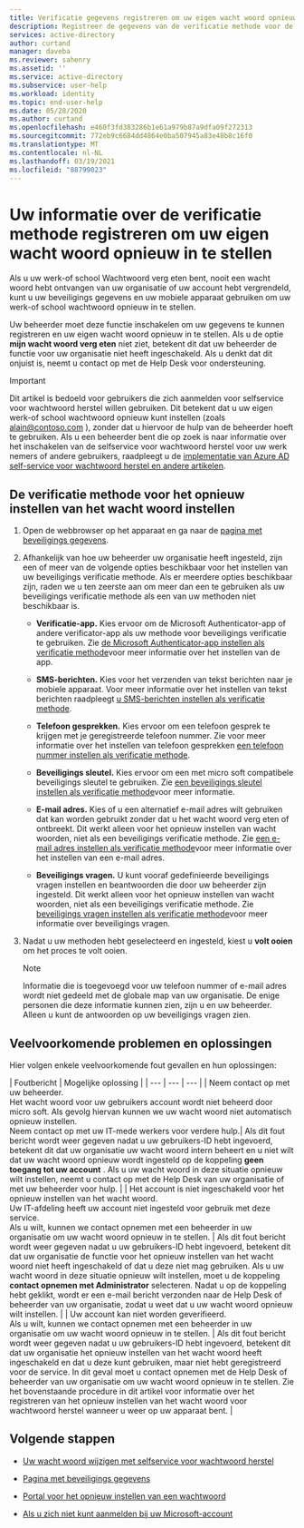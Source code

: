 ```yaml
---
title: Verificatie gegevens registreren om uw eigen wacht woord opnieuw in te stellen-Azure AD
description: Registreer de gegevens van de verificatie methode voor de selfservice voor wachtwoord herstel van Azure AD, zodat u uw eigen wacht woord opnieuw kunt instellen zonder de hulp van de beheerder.
services: active-directory
author: curtand
manager: daveba
ms.reviewer: sahenry
ms.assetid: ''
ms.service: active-directory
ms.subservice: user-help
ms.workload: identity
ms.topic: end-user-help
ms.date: 05/28/2020
ms.author: curtand
ms.openlocfilehash: e460f3fd383286b1e61a979b87a9dfa09f272313
ms.sourcegitcommit: 772eb9c6684dd4864e0ba507945a83e48b8c16f0
ms.translationtype: MT
ms.contentlocale: nl-NL
ms.lasthandoff: 03/19/2021
ms.locfileid: "88799023"
---
```

# <a name="register-your-verification-method-info-to-reset-your-own-password"></a>Uw informatie over de verificatie methode registreren om uw eigen wacht woord opnieuw in te stellen

Als u uw werk-of school Wachtwoord verg eten bent, nooit een wacht woord hebt ontvangen van uw organisatie of uw account hebt vergrendeld, kunt u uw beveiligings gegevens en uw mobiele apparaat gebruiken om uw werk-of school wachtwoord opnieuw in te stellen.

Uw beheerder moet deze functie inschakelen om uw gegevens te kunnen registreren en uw eigen wacht woord opnieuw in te stellen. Als u de optie **mijn wacht woord verg eten** niet ziet, betekent dit dat uw beheerder de functie voor uw organisatie niet heeft ingeschakeld. Als u denkt dat dit onjuist is, neemt u contact op met de Help Desk voor ondersteuning.

>[!Important]
>Dit artikel is bedoeld voor gebruikers die zich aanmelden voor selfservice voor wachtwoord herstel willen gebruiken. Dit betekent dat u uw eigen werk-of school wachtwoord opnieuw kunt instellen (zoals alain@contoso.com ), zonder dat u hiervoor de hulp van de beheerder hoeft te gebruiken. Als u een beheerder bent die op zoek is naar informatie over het inschakelen van de selfservice voor wachtwoord herstel voor uw werk nemers of andere gebruikers, raadpleegt u de [implementatie van Azure AD self-service voor wachtwoord herstel en andere artikelen](../authentication/howto-sspr-deployment.md).

## <a name="set-up-your-password-reset-verification-method"></a>De verificatie methode voor het opnieuw instellen van het wacht woord instellen

1. Open de webbrowser op het apparaat en ga naar de [pagina met beveiligings gegevens](https://account.activedirectory.windowsazure.com/PasswordReset/Register.aspx?regref=ssprsetup).

2. Afhankelijk van hoe uw beheerder uw organisatie heeft ingesteld, zijn een of meer van de volgende opties beschikbaar voor het instellen van uw beveiligings verificatie methode. Als er meerdere opties beschikbaar zijn, raden we u ten zeerste aan om meer dan een te gebruiken als uw beveiligings verificatie methode als een van uw methoden niet beschikbaar is.

    - **Verificatie-app.** Kies ervoor om de Microsoft Authenticator-app of andere verificator-app als uw methode voor beveiligings verificatie te gebruiken. Zie [de Microsoft Authenticator-app instellen als verificatie methode](security-info-setup-auth-app.md)voor meer informatie over het instellen van de app.

    - **SMS-berichten.** Kies voor het verzenden van tekst berichten naar je mobiele apparaat. Voor meer informatie over het instellen van tekst berichten raadpleegt [u SMS-berichten instellen als verificatie methode](security-info-setup-text-msg.md).

    - **Telefoon gesprekken.** Kies ervoor om een telefoon gesprek te krijgen met je geregistreerde telefoon nummer. Zie voor meer informatie over het instellen van telefoon gesprekken [een telefoon nummer instellen als verificatie methode](security-info-setup-phone-number.md).

    - **Beveiligings sleutel.** Kies ervoor om een met micro soft compatibele beveiligings sleutel te gebruiken. Zie [een beveiligings sleutel instellen als verificatie methode](security-info-setup-security-key.md)voor meer informatie.

    - **E-mail adres.** Kies of u een alternatief e-mail adres wilt gebruiken dat kan worden gebruikt zonder dat u het wacht woord verg eten of ontbreekt. Dit werkt alleen voor het opnieuw instellen van wacht woorden, niet als een beveiligings verificatie methode. Zie [een e-mail adres instellen als verificatie methode](security-info-setup-email.md)voor meer informatie over het instellen van een e-mail adres.

    - **Beveiligings vragen.** U kunt vooraf gedefinieerde beveiligings vragen instellen en beantwoorden die door uw beheerder zijn ingesteld. Dit werkt alleen voor het opnieuw instellen van wacht woorden, niet als een beveiligings verificatie methode. Zie [beveiligings vragen instellen als verificatie methode](security-info-setup-questions.md)voor meer informatie over beveiligings vragen.

3. Nadat u uw methoden hebt geselecteerd en ingesteld, kiest u **volt ooien** om het proces te volt ooien.

    > [!Note]
    > Informatie die is toegevoegd voor uw telefoon nummer of e-mail adres wordt niet gedeeld met de globale map van uw organisatie. De enige personen die deze informatie kunnen zien, zijn u en uw beheerder. Alleen u kunt de antwoorden op uw beveiligings vragen zien.

## <a name="common-problems-and-their-solutions"></a>Veelvoorkomende problemen en oplossingen

 Hier volgen enkele veelvoorkomende fout gevallen en hun oplossingen:

| Foutbericht |  Mogelijke oplossing |
| --- | --- | --- |
| Neem contact op met uw beheerder.<br>Het wacht woord voor uw gebruikers account wordt niet beheerd door micro soft. Als gevolg hiervan kunnen we uw wacht woord niet automatisch opnieuw instellen.<br>Neem contact op met uw IT-mede werkers voor verdere hulp.| Als dit fout bericht wordt weer gegeven nadat u uw gebruikers-ID hebt ingevoerd, betekent dit dat uw organisatie uw wacht woord intern beheert en u niet wilt dat uw wacht woord opnieuw wordt ingesteld op de koppeling **geen toegang tot uw account** . Als u uw wacht woord in deze situatie opnieuw wilt instellen, neemt u contact op met de Help Desk van uw organisatie of met uw beheerder voor hulp. |
| Het account is niet ingeschakeld voor het opnieuw instellen van het wacht woord.<br>Uw IT-afdeling heeft uw account niet ingesteld voor gebruik met deze service.<br>Als u wilt, kunnen we contact opnemen met een beheerder in uw organisatie om uw wacht woord opnieuw in te stellen. | Als dit fout bericht wordt weer gegeven nadat u uw gebruikers-ID hebt ingevoerd, betekent dit dat uw organisatie de functie voor het opnieuw instellen van het wacht woord niet heeft ingeschakeld of dat u deze niet mag gebruiken. Als u uw wacht woord in deze situatie opnieuw wilt instellen, moet u de koppeling **contact opnemen met Administrator** selecteren. Nadat u op de koppeling hebt geklikt, wordt er een e-mail bericht verzonden naar de Help Desk of beheerder van uw organisatie, zodat u weet dat u uw wacht woord opnieuw wilt instellen. |
| Uw account kan niet worden geverifieerd.<br>Als u wilt, kunnen we contact opnemen met een beheerder in uw organisatie om uw wacht woord opnieuw in te stellen. | Als dit fout bericht wordt weer gegeven nadat u uw gebruikers-ID hebt ingevoerd, betekent dit dat uw organisatie het opnieuw instellen van het wacht woord heeft ingeschakeld en dat u deze kunt gebruiken, maar niet hebt geregistreerd voor de service. In dit geval moet u contact opnemen met de Help Desk of beheerder van uw organisatie om uw wacht woord opnieuw in te stellen. Zie het bovenstaande procedure in dit artikel voor informatie over het registreren van het opnieuw instellen van het wacht woord voor wachtwoord herstel wanneer u weer op uw apparaat bent. |

## <a name="next-steps"></a>Volgende stappen

- [Uw wacht woord wijzigen met selfservice voor wachtwoord herstel](active-directory-passwords-update-your-own-password.md)

- [Pagina met beveiligings gegevens](https://mysignins.microsoft.com/security-info)

- [Portal voor het opnieuw instellen van een wachtwoord](https://passwordreset.microsoftonline.com/)

- [Als u zich niet kunt aanmelden bij uw Microsoft-account](https://support.microsoft.com/help/12429/microsoft-account-sign-in-cant)